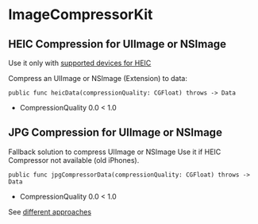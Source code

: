 # ImageCompressorKit


## HEIC Compression for UIImage or NSImage

Use it only with [supported devices for HEIC](https://support.apple.com/en-us/HT207022)

Compress an UIImage or NSImage (Extension) to data:
````
public func heicData(compressionQuality: CGFloat) throws -> Data
````

- CompressionQuality 0.0 < 1.0

## JPG Compression for UIImage or NSImage

Fallback solution to compress UIImage or NSImage
Use it if HEIC Compressor not available (old iPhones).

````
public func jpgCompressorData(compressionQuality: CGFloat) throws -> Data
````
- CompressionQuality 0.0 < 1.0

See [different approaches](https://stackoverflow.com/questions/29726643/how-to-compress-of-reduce-the-size-of-an-image-before-uploading-to-parse-as-pffi)
